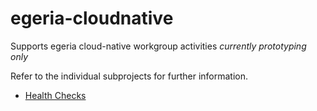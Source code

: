 # egeria-cloudnative
Supports egeria cloud-native workgroup activities *currently prototyping only*

Refer to the individual subprojects for further information.

* [Health Checks](healthcheck/README.md)
